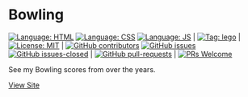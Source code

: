 # Bowling

[![Language: HTML](https://img.shields.io/badge/language-html-purple.svg)](https://www.w3.org/html/)
[![Language: CSS](https://img.shields.io/badge/language-css-purple.svg)](https://www.w3.org/Style/CSS/)
[![Language: JS](https://img.shields.io/badge/language-javascript-purple.svg)](https://developer.mozilla.org/en-US/docs/Web/JavaScript)
|
[![Tag: lego](https://img.shields.io/badge/tag-bowling-grey.svg)](https://www.hollywoodbowl.co.uk/)
|
[![License: MIT](https://img.shields.io/badge/License-MIT-lightgrey.svg)](https://opensource.org/licenses/MIT) | [![GitHub contributors](https://img.shields.io/github/contributors/AlexHedley/bowling.svg)](https://GitHub.com/AlexHedley/bowling/graphs/contributors/)
[![GitHub issues](https://img.shields.io/github/issues/AlexHedley/bowling.svg)](https://GitHub.com/AlexHedley/bowling/issues/)
[![GitHub issues-closed](https://img.shields.io/github/issues-closed/AlexHedley/bowling.svg)](https://GitHub.com/AlexHedley/bowling/issues?q=is%3Aissue+is%3Aclosed) | [![GitHub pull-requests](https://img.shields.io/github/issues-pr/AlexHedley/bowling.svg)](https://GitHub.com/AlexHedley/bowling/pull/) | [![PRs Welcome](https://img.shields.io/badge/PRs-welcome-brightgreen.svg?style=flat-square)](http://makeapullrequest.com)

See my Bowling scores from over the years.

[View Site](https://alexhedley.github.io/bowling/)